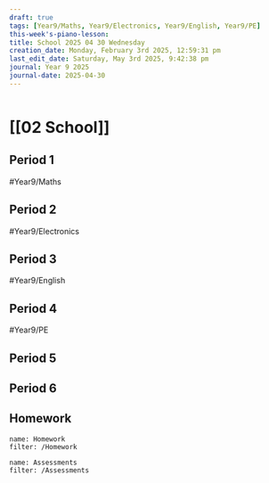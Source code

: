 ```yaml
---
draft: true
tags: [Year9/Maths, Year9/Electronics, Year9/English, Year9/PE]
this-week's-piano-lesson: 
title: School 2025 04 30 Wednesday
creation_date: Monday, February 3rd 2025, 12:59:31 pm
last_edit_date: Saturday, May 3rd 2025, 9:42:38 pm
journal: Year 9 2025
journal-date: 2025-04-30
---
```


```journal-nav

```

# [[02 School]]

## Period 1

#Year9/Maths

## Period 2

#Year9/Electronics

## Period 3

#Year9/English

## Period 4

#Year9/PE

## Period 5

## Period 6

## Homework

```todoist
name: Homework
filter: /Homework
```

```todoist
name: Assessments
filter: /Assessments
```

